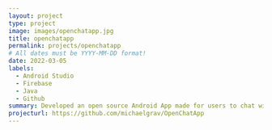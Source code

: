 ```yaml
---
layout: project
type: project
image: images/openchatapp.jpg
title: openchatapp
permalink: projects/openchatapp
# All dates must be YYYY-MM-DD format!
date: 2022-03-05
labels:
  - Android Studio
  - Firebase
  - Java
  - Github
summary: Developed an open source Android App made for users to chat with each other.
projecturl: https://github.com/michaelgrav/OpenChatApp
---
```

